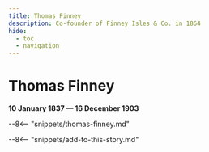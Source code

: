 ```yaml
---
title: Thomas Finney
description: Co-founder of Finney Isles & Co. in 1864
hide:
  - toc
  - navigation 
---
```


# Thomas Finney

**10 January 1837 — 16 December 1903**

--8<-- "snippets/thomas-finney.md"

--8<-- "snippets/add-to-this-story.md"